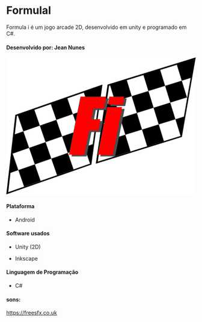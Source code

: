 # FormulaI
Formula i é um jogo arcade 2D, desenvolvido em unity e programado em C#. 

#### Desenvolvido por: Jean Nunes

![FormulaI](https://github.com/NaejNunes/FormulaI/blob/master/Artes/logo.png?raw=true)

#### Plataforma
- Android

#### Software usados
- Unity (2D)

- Inkscape

#### Linguagem de Programação
- C#

#### sons:
https://freesfx.co.uk
